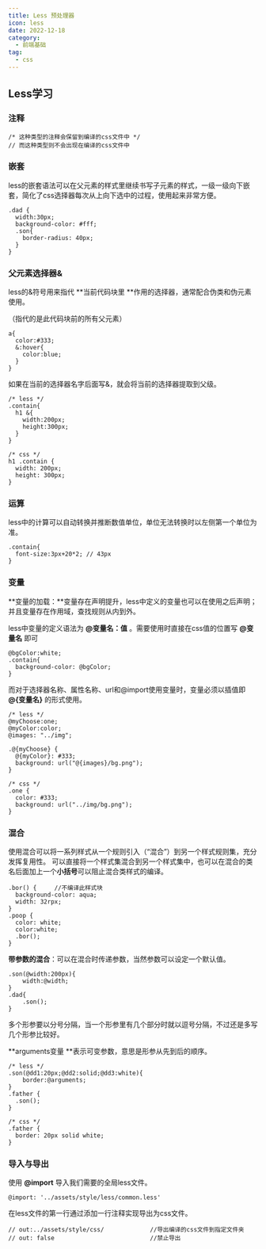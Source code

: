 ```yaml
---
title: Less 预处理器
icon: less
date: 2022-12-18
category:
  - 前端基础
tag:
  - css
---
```



## Less学习

### 注释

```less
/* 这种类型的注释会保留到编译的css文件中 */
// 而这种类型则不会出现在编译的css文件中
```



### 嵌套

less的嵌套语法可以在父元素的样式里继续书写子元素的样式，一级一级向下嵌套，简化了css选择器每次从上向下选中的过程，使用起来非常方便。

```less
.dad {
  width:30px;
  background-color: #fff;
  .son{
    border-radius: 40px;
  }
}
```



### 父元素选择器&

less的&符号用来指代 **当前代码块里 **作用的选择器，通常配合伪类和伪元素使用。

（指代的是此代码块前的所有父元素）

```less
a{
  color:#333;
  &:hover{
    color:blue;
  }
}
```

如果在当前的选择器名字后面写&，就会将当前的选择器提取到父级。

```less
/* less */
.contain{
  h1 &{
    width:200px;
    height:300px;
  }
}

/* css */
h1 .contain {
  width: 200px;
  height: 300px;
}
```



### 运算

less中的计算可以自动转换并推断数值单位，单位无法转换时以左侧第一个单位为准。

```less
.contain{
  font-size:3px+20*2; // 43px
}
```



### 变量

**变量的加载：**变量存在声明提升，less中定义的变量也可以在使用之后声明；并且变量存在作用域，查找规则从内到外。

less中变量的定义语法为 **@变量名：值** 。需要使用时直接在css值的位置写 **@变量名** 即可

```less
@bgColor:white;
.contain{
  background-color: @bgColor;
}
```

而对于选择器名称、属性名称、url和@import使用变量时，变量必须以插值即  **@{变量名}**  的形式使用。

```less
/* less */ 
@myChoose:one;
@myColor:color;
@images: "../img";

.@{myChoose} {
  @{myColor}: #333;
  background: url("@{images}/bg.png");
}

/* css */ 
.one {
  color: #333;
  background: url("../img/bg.png");
}
```



### 混合

使用混合可以将一系列样式从一个规则引入（“混合”）到另一个样式规则集，充分发挥复用性。
可以直接将一个样式集混合到另一个样式集中，也可以在混合的类名后面加上一个**小括号**可以阻止混合类样式的编译。

```less
.bor() {     //不编译此样式块                
  background-color: aqua;
  width: 32rpx;
}
.poop {
  color: white;
  color:white;
  .bor();
}
```

**带参数的混合**：可以在混合时传递参数，当然参数可以设定一个默认值。

```less
.son(@width:200px){
    width:@width;
}
.dad{
    .son();
}
```

多个形参要以分号分隔，当一个形参里有几个部分时就以逗号分隔，不过还是多写几个形参比较好。

**arguments变量 **表示可变参数，意思是形参从先到后的顺序。

```less
/* less */ 
.son(@dd1:20px;@dd2:solid;@dd3:white){
    border:@arguments;
}
.father {
  .son();
}

/* css */
.father {
  border: 20px solid white;
}
```



### 导入与导出

使用 **@import** 导入我们需要的全局less文件。

```less
@import: '../assets/style/less/common.less'
```

在less文件的第一行通过添加一行注释实现导出为css文件。

```less
// out:../assets/style/css/             //导出编译的css文件到指定文件夹
// out: false                           //禁止导出
```

